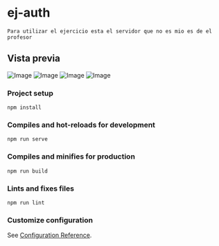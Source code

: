 # ej-auth
```
Para utilizar el ejercicio esta el servidor que no es mio es de el profesor
```
## Vista previa
![Image](https://github.com/user-attachments/assets/4bf9405e-7fb5-4f14-92a9-58bbd2365d2d)
![Image](https://github.com/user-attachments/assets/2a41dd8a-4732-4e66-9b48-9df5ac78998d)
![Image](https://github.com/user-attachments/assets/86d178da-d881-47c6-bf14-b94aeacc0079)
![Image](https://github.com/user-attachments/assets/75957d47-3781-4be5-bc7b-f3c7ac1b39b7)

### Project setup
```
npm install
```

### Compiles and hot-reloads for development
```
npm run serve
```

### Compiles and minifies for production
```
npm run build
```

### Lints and fixes files
```
npm run lint
```

### Customize configuration
See [Configuration Reference](https://cli.vuejs.org/config/).
